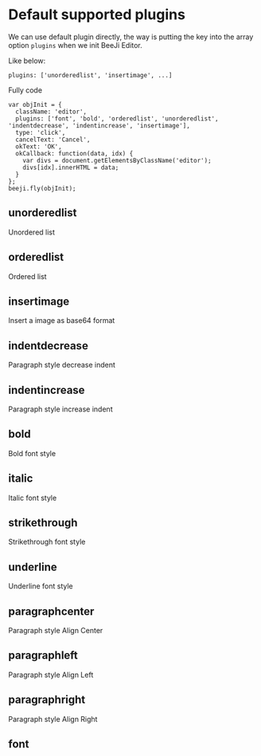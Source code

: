 # Default supported plugins
We can use default plugin directly, the way is putting the key into the array option `plugins` when we init BeeJi Editor.

Like below:
```
plugins: ['unorderedlist', 'insertimage', ...]
```

Fully code
```
var objInit = {
  className: 'editor',
  plugins: ['font', 'bold', 'orderedlist', 'unorderedlist', 'indentdecrease', 'indentincrease', 'insertimage'],
  type: 'click',
  cancelText: 'Cancel',
  okText: 'OK',
  okCallback: function(data, idx) {
    var divs = document.getElementsByClassName('editor');
    divs[idx].innerHTML = data;
  }
};
beeji.fly(objInit);
```

## unorderedlist
Unordered list

## orderedlist
Ordered list

## insertimage
Insert a image as base64 format

## indentdecrease
Paragraph style decrease indent

## indentincrease
Paragraph style increase indent

## bold
Bold font style

## italic
Italic font style

## strikethrough
Strikethrough font style

## underline
Underline font style

## paragraphcenter
Paragraph style Align Center

## paragraphleft
Paragraph style Align Left

## paragraphright
Paragraph style Align Right

## font
